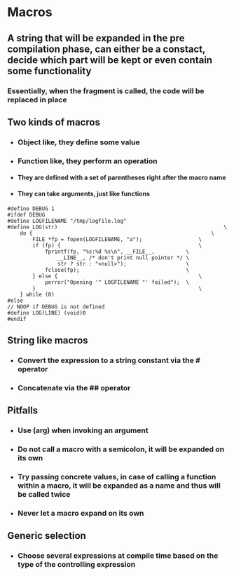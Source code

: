 # Macros

## A string that will be expanded in the __pre compilation phase, can either be a constact, decide which part will be kept or even contain some functionality__

### Essentially, when the fragment is called, __the code will be replaced in place__

## __Two kinds of macros__

* ### __Object like, they define some value__

* ### __Function like, they perform an operation__

* #### They are defined with a set of parentheses right after the macro name

* #### They can take arguments, just like functions

```
#define DEBUG 1
#ifdef DEBUG
#define LOGFILENAME "/tmp/logfile.log"
#define LOG(str)                                                     \
	do {                                                         \
		FILE *fp = fopen(LOGFILENAME, "a");                  \
		if (fp) {                                            \
			fprintf(fp, "%s:%d %s\n", __FILE__,          \
			    __LINE__, /* don't print null pointer */ \
			    str ? str : "<null>");                   \
			fclose(fp);                                  \
		} else {                                             \
			perror("Opening '" LOGFILENAME "' failed");  \
		}                                                    \
	} while (0)
#else
// NOOP if DEBUG is not defined
#define LOG(LINE) (void)0
#endif

```

## __String like macros__

* ### Convert the expression to a string constant via the __#__ operator

* ### Concatenate via the __##__ operator

## __Pitfalls__

* ### Use __(arg)__ when invoking an argument

* ### Do not call a macro with a semicolon, __it will be expanded on its own__

* ### __Try passing concrete values__, in case of calling a function within a macro, it will be expanded as a name and thus will be called twice

* ### __Never let a macro expand on its own__

## __Generic selection__

* ### __Choose several expressions at compile time based on the type of the controlling expression__